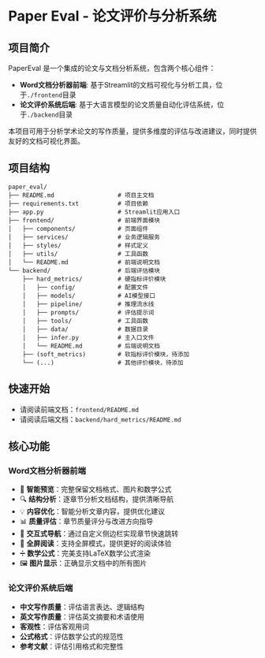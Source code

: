 # Paper Eval - 论文评价与分析系统



## 项目简介

PaperEval 是一个集成的论文与文档分析系统，包含两个核心组件：
- **Word文档分析器前端**: 基于Streamlit的文档可视化与分析工具，位于`./frontend`目录
- **论文评价系统后端**: 基于大语言模型的论文质量自动化评估系统，位于`./backend`目录

本项目可用于分析学术论文的写作质量，提供多维度的评估与改进建议，同时提供友好的文档可视化界面。

## 项目结构

```
paper_eval/
├── README.md                  # 项目主文档
├── requirements.txt           # 项目依赖
├── app.py                     # Streamlit应用入口
├── frontend/                  # 前端界面模块
│   ├── components/            # 页面组件
│   ├── services/              # 业务逻辑服务
│   ├── styles/                # 样式定义
│   ├── utils/                 # 工具函数
│   └── README.md              # 前端说明文档
└── backend/                   # 后端评估模块
    ├── hard_metrics/          # 硬指标评价模块
    │   ├── config/            # 配置文件
    │   ├── models/            # AI模型接口
    │   ├── pipeline/          # 推理流水线
    │   ├── prompts/           # 评估提示词
    │   ├── tools/             # 工具函数
    │   ├── data/              # 数据目录
    │   ├── infer.py           # 主入口文件
    │   └── README.md          # 后端说明文档
    ├── (soft_metrics)         # 软指标评价模块，待添加
    └── (...)                  # 其他评价模块，待添加
```

## 快速开始
- 请阅读前端文档：`frontend/README.md` 
- 请阅读后端文档：`backend/hard_metrics/README.md`

## 核心功能

### Word文档分析器前端

- 📝 **智能预览**：完整保留文档格式、图片和数学公式
- 🔍 **结构分析**：逐章节分析文档结构，提供清晰导航
- 💡 **内容优化**：智能分析文章内容，提供优化建议
- 📊 **质量评估**：章节质量评分与改进方向指导
- 🔖 **交互式导航**：通过自定义侧边栏实现章节快速跳转
- 📱 **全屏阅读**：支持全屏模式，提供更好的阅读体验
- ➗ **数学公式**：完美支持LaTeX数学公式渲染
- 🖼️ **图片显示**：正确显示文档中的所有图片

### 论文评价系统后端

- **中文写作质量**：评估语言表达、逻辑结构
- **英文写作质量**：评估英文摘要和术语使用
- **客观性**：评估客观用词
- **公式格式**：评估数学公式的规范性
- **参考文献**：评估引用格式和完整性